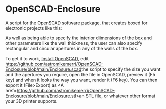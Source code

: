 # OpenSCAD-Enclosure
A script for the OpenSCAD software package, that creates boxed for electronic projects like this:
<mg src=https://github.com/astromikemerri/OpenSCAD-Enclosure/blob/main/SampleBox.JPG width=400>

As well as being able to specify the interior diimensions of the box and other parameters like the wall thickness, the user can also specify rectangular and circular apertures in any of the walls of the box.

To get it to work, <A href=https://openscad.org/downloads.html>Install OpenSCAD</a>, edit <https://github.com/astromikemerri/OpenSCAD-Enclosure/blob/main/Enclosure.scad>the script</a> to specify the size you want and the apertures you require</a>, open the file in OpenSCAD, preview it (F5 key) and when it looks the way you want, render it (F6 key). You can then export it (File>Export) as <A href=<https://github.com/astromikemerri/OpenSCAD-Enclosure/blob/main/Enclosure.stl>>an STL file</a>, or whatever other format your 3D printer supports.  
